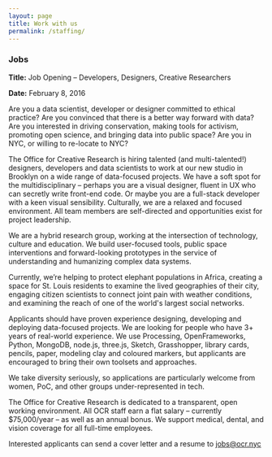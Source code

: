 ```yaml
---
layout: page
title: Work with us
permalink: /staffing/
---
```



### Jobs




**Title:** Job Opening – Developers, Designers, Creative Researchers

**Date:** February 8, 2016

Are you a data scientist, developer or designer committed to ethical practice? Are you convinced that there is a better way forward with data? Are you interested in driving conservation, making tools for activism, promoting open science, and bringing data into public space? Are you in NYC, or willing to re-locate to NYC?

The Office for Creative Research is hiring talented (and multi-talented!) designers, developers and data scientists to work at our new studio in Brooklyn on a wide range of data-focused projects. We have a soft spot for the multidisciplinary – perhaps you are a visual designer, fluent in UX who can secretly write front-end code. Or maybe you are a full-stack developer with a keen visual sensibility. Culturally, we are a relaxed and focused environment. All team members are self-directed and opportunities exist for project leadership.

We are a hybrid research group, working at the intersection of technology, culture and education. We build user-focused tools, public space interventions and forward-looking prototypes in the service of understanding and humanizing complex data systems.

Currently, we’re helping to protect elephant populations in Africa, creating a space for St. Louis residents to examine the lived geographies of their city, engaging citizen scientists to connect joint pain with weather conditions, and examining the reach of one of the world's largest social networks.

Applicants should have proven experience designing, developing and deploying data-focused projects. We are looking for people who have 3+ years of real-world experience. We use Processing, OpenFrameworks, Python, MongoDB, node.js, three.js, Sketch, Grasshopper, library cards, pencils, paper, modeling clay and coloured markers, but applicants are encouraged to bring their own toolsets and approaches.

We take diversity seriously, so applications are particularly welcome from women, PoC, and other groups under-represented in tech.

The Office for Creative Research is dedicated to a transparent, open working environment. All OCR staff earn a flat salary – currently $75,000/year – as well as an annual bonus. We support medical, dental, and vision coverage for all full-time employees.

Interested applicants can send a cover letter and a resume to [jobs@ocr.nyc](mailto:jobs@ocr.nyc)
